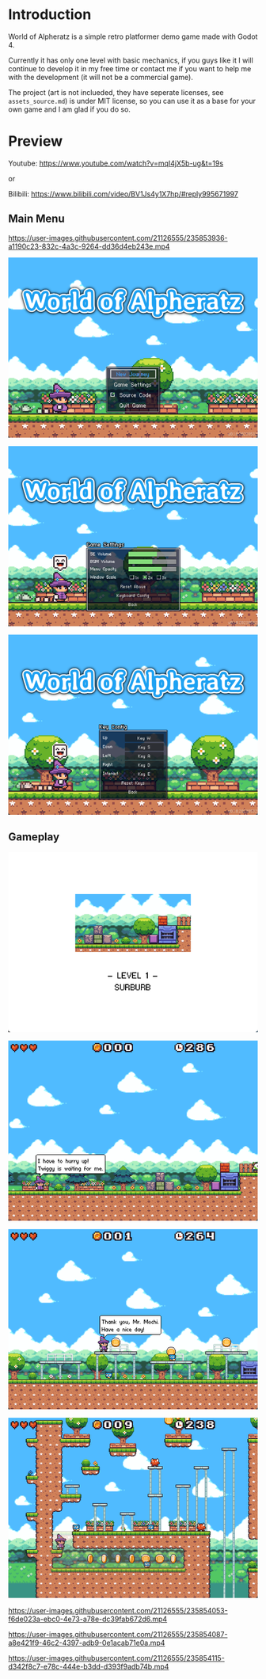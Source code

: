 # Introduction

World of Alpheratz is a simple retro platformer demo game made with Godot 4.

Currently it has only one level with basic mechanics, if you guys like it I will continue to develop it in my free time or contact me if you want to help me with the development (it will not be a commercial game).

The project (art is not inclueded, they have seperate licenses, see `assets_source.md`) is under MIT license, so you can use it as a base for your own game and I am glad if you do so.

# Preview

Youtube: https://www.youtube.com/watch?v=mqI4jX5b-ug&t=19s

or

Bilibili: https://www.bilibili.com/video/BV1Js4y1X7hp/#reply995671997

## Main Menu

https://user-images.githubusercontent.com/21126555/235853936-a1190c23-832c-4a3c-9264-dd36d4eb243e.mp4

![](docs/main_menu.png)

![](docs/config.png)

![](docs/keys.png)

## Gameplay

![](docs/level1.png)

![](docs/chat.png)

![](docs/adventure1.png)

![](docs/adventure2.png)

https://user-images.githubusercontent.com/21126555/235854053-f6de023a-ebc0-4e73-a78e-dc39fab672d6.mp4



https://user-images.githubusercontent.com/21126555/235854087-a8e421f9-46c2-4397-adb9-0e1acab71e0a.mp4



https://user-images.githubusercontent.com/21126555/235854115-d342f8c7-e78c-444e-b3dd-d393f9adb74b.mp4




